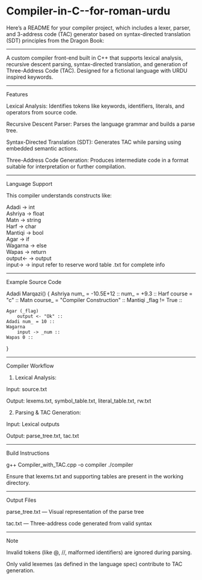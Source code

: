 # Compiler-in-C--for-roman-urdu

Here’s a README for your compiler project, which includes a lexer, parser, and 3-address code (TAC) generator based on syntax-directed translation (SDT) principles from the Dragon Book:


---
A custom compiler front-end built in C++ that supports lexical analysis, recursive descent parsing, syntax-directed translation, and generation of Three-Address Code (TAC). Designed for a fictional language with URDU inspired keywords.


---

Features

Lexical Analysis: Identifies tokens like keywords, identifiers, literals, and operators from source code.

Recursive Descent Parser: Parses the language grammar and builds a parse tree.

Syntax-Directed Translation (SDT): Generates TAC while parsing using embedded semantic actions.

Three-Address Code Generation: Produces intermediate code in a format suitable for interpretation or further compilation.



---

Language Support

This compiler understands constructs like:

Adadi        → int  
Ashriya      → float  
Matn         → string  
Harf         → char  
Mantiqi      → bool  
Agar         → if  
Wagarna      → else  
Wapas        → return  
output<-     → output  
input->      → input
refer to reserve word table .txt for complete info 

---

Example Source Code

Adadi Marqazi() {
    Ashriya num_ = -10.5E+12 ::
    num_ = +9.3 ::
    Harf course = "c" ::
    Matn course_ = "Compiler Construction" ::
    Mantiqi _flag != True ::
    
    Agar (_flag)
        output <- "Ok" ::
    Adadi num_ = 10 ::
    Wagarna
        input -> _num ::
    Wapas 0 ::
}


---

Compiler Workflow

1. Lexical Analysis:

Input: source.txt

Output: lexems.txt, symbol_table.txt, literal_table.txt, rw.txt



2. Parsing & TAC Generation:

Input: Lexical outputs

Output: parse_tree.txt, tac.txt





---

Build Instructions

g++ Compiler_with_TAC.cpp -o compiler
./compiler

Ensure that lexems.txt and supporting tables are present in the working directory.


---

Output Files

parse_tree.txt — Visual representation of the parse tree

tac.txt — Three-address code generated from valid syntax



---

Note

Invalid tokens (like @, //, malformed identifiers) are ignored during parsing.

Only valid lexemes (as defined in the language spec) contribute to TAC generation.
